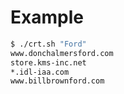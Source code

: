 # Example
```bash
$ ./crt.sh "Ford"
www.donchalmersford.com
store.kms-inc.net
*.idl-iaa.com
www.billbrownford.com
```
